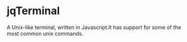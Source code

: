 jqTerminal
==========

A Unix-like terminal, written in Javascript.It has support for some of the most common unix commands.
